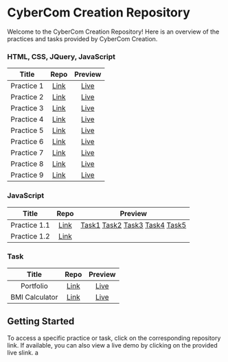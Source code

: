 # CyberCom Creation Repository

Welcome to the CyberCom Creation Repository! Here is an overview of the practices and tasks provided by CyberCom Creation.

### HTML, CSS, JQuery, JavaScript

|   Title    |                                        Repo                                         |                                       Preview                                       |
| :--------: | :---------------------------------------------------------------------------------: | :---------------------------------------------------------------------------------: |
| Practice 1 | [Link](https://github.com/vasubhalodi07/cybercom-creation/tree/main/html/practice1) | [Live](https://vasubhalodi07.github.io/cybercom-creation/html/practice1/index.html) |
| Practice 2 | [Link](https://github.com/vasubhalodi07/cybercom-creation/tree/main/html/practice2) | [Live](https://vasubhalodi07.github.io/cybercom-creation/html/practice2/index.html) |
| Practice 3 | [Link](https://github.com/vasubhalodi07/cybercom-creation/tree/main/html/practice3) | [Live](https://vasubhalodi07.github.io/cybercom-creation/html/practice3/index.html) |
| Practice 4 | [Link](https://github.com/vasubhalodi07/cybercom-creation/tree/main/html/practice4) | [Live](https://vasubhalodi07.github.io/cybercom-creation/html/practice4/index.html) |
| Practice 5 | [Link](https://github.com/vasubhalodi07/cybercom-creation/tree/main/html/practice5) | [Live](https://vasubhalodi07.github.io/cybercom-creation/html/practice5/index.html) |
| Practice 6 | [Link](https://github.com/vasubhalodi07/cybercom-creation/tree/main/html/practice6) | [Live](https://vasubhalodi07.github.io/cybercom-creation/html/practice6/index.html) |
| Practice 7 | [Link](https://github.com/vasubhalodi07/cybercom-creation/tree/main/html/practice7) | [Live](https://vasubhalodi07.github.io/cybercom-creation/html/practice7/index.html) |
| Practice 8 | [Link](https://github.com/vasubhalodi07/cybercom-creation/tree/main/html/practice8) | [Live](https://vasubhalodi07.github.io/cybercom-creation/html/practice8/index.html) |
| Practice 9 | [Link](https://github.com/vasubhalodi07/cybercom-creation/tree/main/html/practice9) | [Live](https://vasubhalodi07.github.io/cybercom-creation/html/practice9/index.html) |

### JavaScript

|    Title     |                                            Repo                                             |                                                                                                                                                                                                                                     Preview                                                                                                                                                                                                                                      |
| :----------: | :-----------------------------------------------------------------------------------------: | :------------------------------------------------------------------------------------------------------------------------------------------------------------------------------------------------------------------------------------------------------------------------------------------------------------------------------------------------------------------------------------------------------------------------------------------------------------------------------: |
| Practice 1.1 | [Link](https://github.com/vasubhalodi07/cybercom-creation/tree/main/javascript/practice1.1) | [Task1](https://vasubhalodi07.github.io/cybercom-creation/javascript/practice1.1/task1.html) [Task2](https://vasubhalodi07.github.io/cybercom-creation/javascript/practice1.1/task2.html) [Task3](https://vasubhalodi07.github.io/cybercom-creation/javascript/practice1.1/task3.html) [Task4](https://vasubhalodi07.github.io/cybercom-creation/javascript/practice1.1/task4.html) [Task5](https://vasubhalodi07.github.io/cybercom-creation/javascript/practice1.1/task5.html) |
| Practice 1.2 | [Link](https://github.com/vasubhalodi07/cybercom-creation/tree/main/javascript/practice1.2) |                                                                                                                                                                                                                                                                                                                                                                                                                                                                                  |

### Task

|     Title      |                                         Repo                                          |                                        Preview                                        |
| :------------: | :-----------------------------------------------------------------------------------: | :-----------------------------------------------------------------------------------: |
|   Portfolio    |    [Link](https://github.com/vasubhalodi07/cybercom-creation/tree/main/portfolio)     |    [Live](https://vasubhalodi07.github.io/cybercom-creation/portfolio/index.html)     |
| BMI Calculator | [Link](https://github.com/vasubhalodi07/cybercom-creation/tree/main/BMI%20Calculator) | [Live](https://vasubhalodi07.github.io/cybercom-creation/BMI%20Calculator/index.html) |

## Getting Started

To access a specific practice or task, click on the corresponding repository link. If available, you can also view a live demo by clicking on the provided live slink.
a

